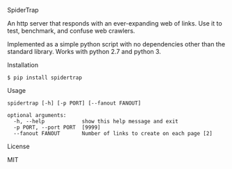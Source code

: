 SpiderTrap

An http server that responds with an ever-expanding web of links. Use it
to test, benchmark, and confuse web crawlers.

Implemented as a simple python script with no dependencies other than
the standard library. Works with python 2.7 and python 3.

Installation

    $ pip install spidertrap

Usage

    spidertrap [-h] [-p PORT] [--fanout FANOUT]

    optional arguments:
      -h, --help            show this help message and exit
      -p PORT, --port PORT  [9999]
      --fanout FANOUT       Number of links to create on each page [2]

License

MIT
